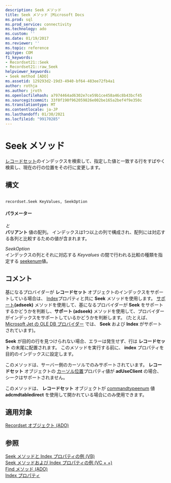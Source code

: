 ```yaml
---
description: Seek メソッド
title: Seek メソッド |Microsoft Docs
ms.prod: sql
ms.prod_service: connectivity
ms.technology: ado
ms.custom: ''
ms.date: 01/19/2017
ms.reviewer: ''
ms.topic: reference
apitype: COM
f1_keywords:
- Recordset21::Seek
- Recordset21::raw_Seek
helpviewer_keywords:
- Seek method [ADO]
ms.assetid: 129293d2-19d3-4940-bf64-483ee72fb4a1
author: rothja
ms.author: jroth
ms.openlocfilehash: a7974464ad6302e7ce59b1ce458a46c8b43bcf45
ms.sourcegitcommit: 33f0f190f962059826e002be165a2bef4f9e350c
ms.translationtype: MT
ms.contentlocale: ja-JP
ms.lasthandoff: 01/30/2021
ms.locfileid: "99170285"
---
```

# <a name="seek-method"></a>Seek メソッド
[レコードセット](./recordset-object-ado.md)のインデックスを検索して、指定した値と一致する行をすばやく検索し、現在の行の位置をその行に変更します。  
  
## <a name="syntax"></a>構文  
  
```  
  
recordset.Seek KeyValues, SeekOption  
```  
  
#### <a name="parameters"></a>パラメーター  
 *と*  
 **バリアント** 値の配列。 インデックスは1つ以上の列で構成され、配列には対応する各列と比較するための値が含まれます。  
  
 *SeekOption*  
 インデックスの列とそれに対応する *Keyvalues* の間で行われる比較の種類を指定する [seekenum](./seekenum.md)値。  
  
## <a name="remarks"></a>コメント  
 基になるプロバイダーが **レコードセット** オブジェクトのインデックスをサポートしている場合は、 [Index](./index-property.md)プロパティと共に **Seek** メソッドを使用します。 [サポート](./supports-method.md)**(adseek)** メソッドを使用して、基になるプロバイダーが **Seek** をサポートするかどうかを判断し、**サポート (adseek)** メソッドを使用して、プロバイダーがインデックスをサポートしているかどうかを判断します。 (たとえば、 [Microsoft Jet の OLE DB プロバイダー](../../guide/appendixes/microsoft-ole-db-provider-for-microsoft-jet.md) では、 **Seek** および **Index** がサポートされています)。  
  
 **Seek** が目的の行を見つけられない場合、エラーは発生せず、行は **レコードセット** の末尾に配置されます。 このメソッドを実行する前に、 **index** プロパティを目的のインデックスに設定します。  
  
 このメソッドは、サーバー側のカーソルでのみサポートされています。 **レコードセット** オブジェクトの [カーソル位置](./cursorlocation-property-ado.md)プロパティ値が **adUseClient** の場合、シークはサポートされません。  
  
 このメソッドは、 **レコードセット** オブジェクトが [commandtypeenum](./commandtypeenum.md) 値 **adcmdtabledirect** を使用して開かれている場合にのみ使用できます。  
  
## <a name="applies-to"></a>適用対象  
 [Recordset オブジェクト (ADO)](./recordset-object-ado.md)  
  
## <a name="see-also"></a>参照  
 [Seek メソッドと Index プロパティの例 (VB)](./seek-method-and-index-property-example-vb.md)   
 [Seek メソッドおよび Index プロパティの例 (VC + +)](./seek-method-and-index-property-example-vc.md)   
 [Find メソッド (ADO)](./find-method-ado.md)   
 [Index プロパティ](./index-property.md)